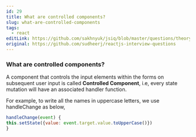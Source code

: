 ```yaml
---
id: 29
title: What are controlled components?
slug: what-are-controlled-components
tags:
  - react
editLink: https://github.com/sakhnyuk/jsiq/blob/master/questions/theory/react/29.md
original: https://github.com/sudheerj/reactjs-interview-questions
---
```


### What are controlled components?

A component that controls the input elements within the forms on subsequent user input is called **Controlled Component**, i.e, every state mutation will have an associated handler function.

For example, to write all the names in uppercase letters, we use handleChange as below,

```javascript
handleChange(event) {
this.setState({value: event.target.value.toUpperCase()})
}
```